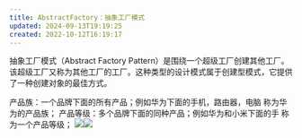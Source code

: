 ```yaml
---
title: AbstractFactory：抽象工厂模式
updated: 2024-09-13T19:19:25
created: 2022-10-12T16:19:17
---
```


抽象工厂模式（Abstract Factory Pattern）是围绕一个超级工厂创建其他工厂。该超级工厂又称为其他工厂的工厂。这种类型的设计模式属于创建型模式，它提供了一种创建对象的最佳方式。

产品族：一个品牌下面的所有产品；例如华为下面的手机，路由器，电脑 称为华为的产品族；
产品等级：多个品牌下面的同种产品；例如华为和小米下面的手 称为一个产品等级；
![](C:\Users\82609\AppData\Local\Temp\Java\pandoc/media/image1.png)![](C:\Users\82609\AppData\Local\Temp\Java\pandoc/media/image2.png)
